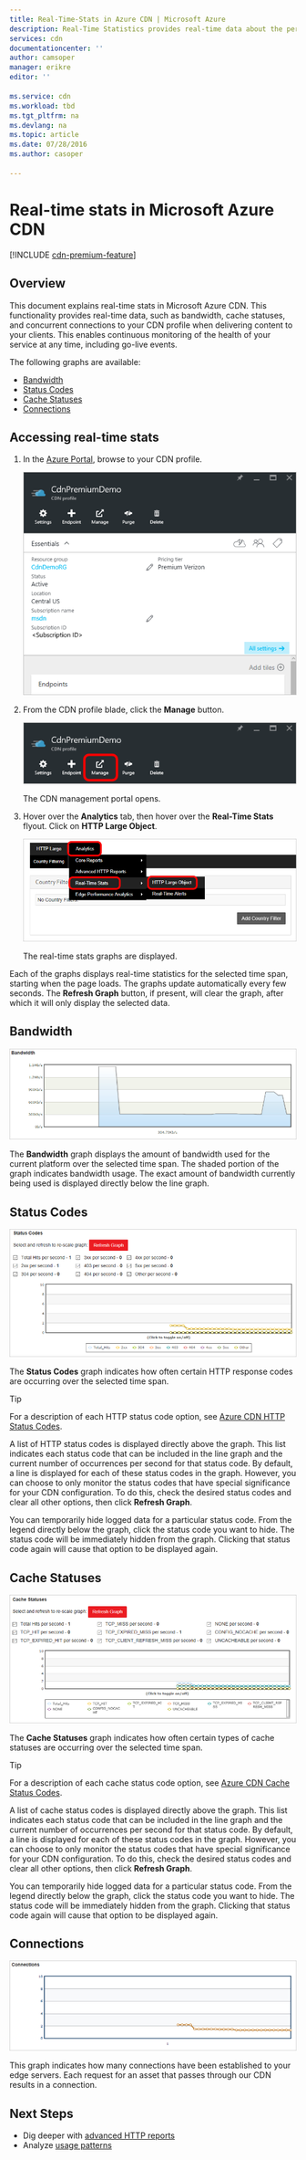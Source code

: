 ```yaml
---
title: Real-Time-Stats in Azure CDN | Microsoft Azure
description: Real-Time Statistics provides real-time data about the performance of Azure CDN when delivering content to your clients.
services: cdn
documentationcenter: ''
author: camsoper
manager: erikre
editor: ''

ms.service: cdn
ms.workload: tbd
ms.tgt_pltfrm: na
ms.devlang: na
ms.topic: article
ms.date: 07/28/2016
ms.author: casoper

---
```

# Real-time stats in Microsoft Azure CDN
[!INCLUDE [cdn-premium-feature](../../includes/cdn-premium-feature.md)]

## Overview
This document explains real-time stats in Microsoft Azure CDN.  This functionality provides real-time data, such as bandwidth, cache statuses, and concurrent connections to your CDN profile when delivering content to your clients. This enables continuous monitoring of the health of your service at any time, including go-live events.

The following graphs are available:

* [Bandwidth](#bandwidth)
* [Status Codes](#status-codes)
* [Cache Statuses](#cache-statuses)
* [Connections](#connections)

## Accessing real-time stats
1. In the [Azure Portal](https://portal.azure.com), browse to your CDN profile.
   
    ![CDN profile blade](./media/cdn-real-time-stats/cdn-profile-blade.png)
2. From the CDN profile blade, click the **Manage** button.
   
    ![CDN profile blade manage button](./media/cdn-real-time-stats/cdn-manage-btn.png)
   
    The CDN management portal opens.
3. Hover over the **Analytics** tab, then hover over the **Real-Time Stats** flyout.  Click on **HTTP Large Object**.
   
    ![CDN management portal](./media/cdn-real-time-stats/cdn-premium-portal.png)
   
    The real-time stats graphs are displayed.

Each of the graphs displays real-time statistics for the selected time span, starting when the page loads.  The graphs update automatically every few seconds.  The **Refresh Graph** button, if present, will clear the graph, after which it will only display the selected data.

## Bandwidth
![Bandwidth graph](./media/cdn-real-time-stats/cdn-bandwidth.png)

The **Bandwidth** graph displays the amount of bandwidth used for the current platform over the selected time span. The shaded portion of the graph indicates bandwidth usage. The exact amount of bandwidth currently being used is displayed directly below the line graph.

## Status Codes
![Status code graph](./media/cdn-real-time-stats/cdn-status-codes.png)

The **Status Codes** graph indicates how often certain HTTP response codes are occurring over the selected time span.

> [!TIP]
> For a description of each HTTP status code option, see [Azure CDN HTTP Status Codes](https://msdn.microsoft.com/library/mt759238.aspx).
> 
> 

A list of HTTP status codes is displayed directly above the graph. This list indicates each status code that can be included in the line graph and the current number of occurrences per second for that status code. By default, a line is displayed for each of these status codes in the graph. However, you can choose to only monitor the status codes that have special significance for your CDN configuration. To do this, check the desired status codes and clear all other options, then click **Refresh Graph**. 

You can temporarily hide logged data for a particular status code.  From the legend directly below the graph, click the status code you want to hide. The status code will be immediately hidden from the graph. Clicking that status code again will cause that option to be displayed again.

## Cache Statuses
![Cache Statuses graph](./media/cdn-real-time-stats/cdn-cache-status.png)

The **Cache Statuses** graph indicates how often certain types of cache statuses are occurring over the selected time span. 

> [!TIP]
> For a description of each cache status code option, see [Azure CDN Cache Status Codes](https://msdn.microsoft.com/library/mt759237.aspx).
> 
> 

A list of cache status codes is displayed directly above the graph. This list indicates each status code that can be included in the line graph and the current number of occurrences per second for that status code. By default, a line is displayed for each of these status codes in the graph. However, you can choose to only monitor the status codes that have special significance for your CDN configuration. To do this, check the desired status codes and clear all other options, then click **Refresh Graph**. 

You can temporarily hide logged data for a particular status code.  From the legend directly below the graph, click the status code you want to hide. The status code will be immediately hidden from the graph. Clicking that status code again will cause that option to be displayed again.

## Connections
![Connections graph](./media/cdn-real-time-stats/cdn-connections.png)

This graph indicates how many connections have been established to your edge servers. Each request for an asset that passes through our CDN results in a connection.

## Next Steps
* Dig deeper with [advanced HTTP reports](cdn-advanced-http-reports.md)
* Analyze [usage patterns](cdn-analyze-usage-patterns.md)

